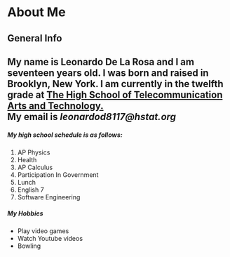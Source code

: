 # About Me
## General Info
My name is Leonardo De La Rosa and I am seventeen years old. I was born and raised in Brooklyn, New York.
I am currently in the twelfth grade at [**The High School of Telecommunication Arts and Technology.**](www.hstat.org)  
My email is _leonardod8117@hstat.org_
---
##### My high school schedule is as follows:
1. AP Physics
2. Health
3. AP Calculus
4. Participation In Government
5. Lunch
6. English 7
7. Software Engineering

##### My Hobbies
* Play video games
* Watch Youtube videos
* Bowling
